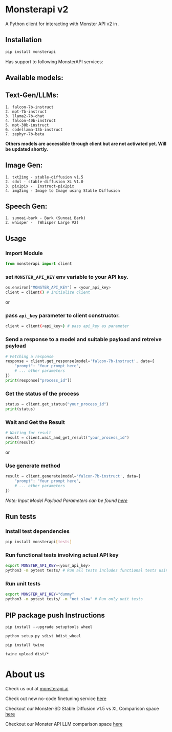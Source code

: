 # Monsterapi v2

A Python client for interacting with Monster API v2 in .

## Installation

```bash
pip install monsterapi
```

Has support to following MonsterAPI services:

Available models:
-----------------

Text-Gen/LLMs:
---------------

    1. falcon-7b-instruct
    2. mpt-7b-instruct
    3. llama2-7b-chat
    4. falcon-40b-instruct
    5. mpt-30b-instruct
    6. codellama-13b-instruct
    7. zephyr-7b-beta

**Others models are accessible through client but are not activated yet. Will be updated shortly.**

Image Gen:
----------

    1. txt2img - stable-diffusion v1.5
    2. sdxl - stable-diffusion XL V1.0
    3. pix2pix -  Instruct-pix2pix
    4. img2img - Image to Image using Stable Diffusion

Speech Gen:
-----------

    1. sunoai-bark - Bark (Sunoai Bark)
    2. whisper -  (Whisper Large V2)
    
## Usage

### Import Module

```python
from monsterapi import client
```

### set `MONSTER_API_KEY` env variable to your API key.

```bash
os.environ["MONSTER_API_KEY"] = <your_api_key>
client = client() # Initialize client
```

or

### pass `api_key` parameter to client constructor.

```bash
client = client(<api_key>) # pass api_key as parameter
```


### Send a response to a model and suitable payload and retreive payload
```python
# Fetching a response
response = client.get_response(model='falcon-7b-instruct', data={
    "prompt": "Your prompt here",
    # ... other parameters
})
print(response["process_id"])
```
### Get the status of the process
```python
status = client.get_status("your_process_id")
print(status)
```

### Wait and Get the Result
```python
# Waiting for result
result = client.wait_and_get_result("your_process_id")
print(result)
```
or 

### Use generate method
```python
result = client.generate(model='falcon-7b-instruct', data={
    "prompt": "Your prompt here",
    # ... other parameters
})
```

*Note: Input Model Payload Parameters can be found [here](./docs/InputModelPayload.md)*

## Run tests

### Install test dependencies

```bash
pip install monsterapi[tests]
```

### Run functional tests involving actual API key

```bash
export MONSTER_API_KEY=<your_api_key>
python3 -m pytest tests/ # Run all tests includes functional tests using actual API key
```

### Run unit tests

```bash
export MONSTER_API_KEY="dummy"
python3 -m pytest tests/ -m "not slow" # Run only unit tests
```

## PIP package push Instructions

```
pip install --upgrade setuptools wheel

python setup.py sdist bdist_wheel

pip install twine

twine upload dist/*
```

# About us

Check us out at [monsterapi.ai](https://monsterapi.ai)

Check out new no-code finetuning service [here](https://docs.monsterapi.ai/fine-tune-a-large-language-model-llm/launch-a-fine-tuning-job)

Checkout our Monster-SD Stable Diffusion v1.5 vs XL Comparison space [here](https://huggingface.co/spaces/qblocks/Monster-SD)

Checkout our Monster API LLM comparison space [here](https://huggingface.co/spaces/qblocks/Monster-LLMs)
